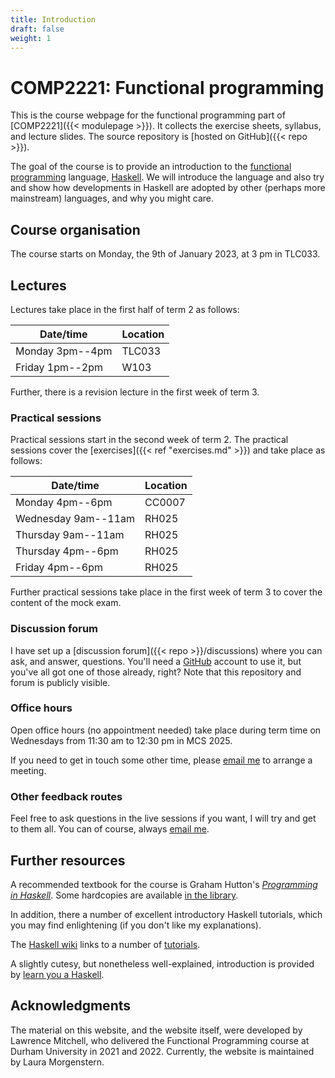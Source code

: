 ```yaml
---
title: Introduction
draft: false
weight: 1
---
```


# COMP2221: Functional programming

This is the course webpage for the functional programming part of
[COMP2221]({{< modulepage >}}). It collects the exercise sheets,
syllabus, and lecture slides. The source repository is [hosted on
GitHub]({{< repo >}}).

The goal of the course is to provide an introduction to the [functional
programming](https://en.wikipedia.org/wiki/Functional_programming)
language, [Haskell](https://www.haskell.org). We will introduce the
language and also try and show how developments in Haskell are adopted
by other (perhaps more mainstream) languages, and why you might care.

## Course organisation

The course starts on Monday, the 9th of January 2023, at 3 pm in TLC033.

<!--### Running code

I will do a bunch of live coding during the lectures. You're
encouraged to play around with things afterwards to make sure you
understand stuff. All of the code will appear in the [course
repository]({{< repo >}}) in `./code/lectures/2021-22/`.-->

## Lectures

Lectures take place in the first half of term 2 as follows:

| Date/time          | Location |
|--------------------|----------|
| Monday 3pm--4pm    | TLC033   |
| Friday 1pm--2pm    | W103     |

Further, there is a revision lecture in the first week of term 3.

### Practical sessions

Practical sessions start in the second week of term 2.
The practical sessions cover the [exercises]({{< ref
"exercises.md" >}}) and take place as follows:

| Date/time          | Location |
|--------------------|----------|
| Monday 4pm--6pm    | CC0007    |
| Wednesday 9am--11am | RH025    |
| Thursday 9am--11am    | RH025    |
| Thursday 4pm--6pm    | RH025    |
| Friday 4pm--6pm    | RH025    |

Further practical sessions take place in the first week of term 3 to cover the content of the mock exam.

<!--{{< hint info >}}

You can attend remotely over
[zoom](https://durhamuniversity.zoom.us/j/99987053815?pwd=OXBKeUp1ZDNMYmdTdHNaczM4UFJaQT09),
and will need to be logged in with your Durham account.

Meeting ID: 999 8705 3815  
Passcode: 361905

{{< /hint >}}-->

### Discussion forum

I have set up a [discussion forum]({{< repo >}}/discussions) where you
can ask, and answer, questions. You'll need a
[GitHub](https://github.com) account to use it, but you've all got one
of those already, right? Note that this repository and forum is
publicly visible.

### Office hours

Open office hours (no appointment needed) take place during term time on Wednesdays from 11:30 am to 12:30 pm in MCS 2025.

If you need to get in touch some other time, please [email
me](mailto:laura.morgenstern@durham.ac.uk) to arrange a meeting.

### Other feedback routes

Feel free to ask questions in the live sessions if you want, I will
try and get to them all. You can of course, always [email
me](mailto:laura.morgenstern@durham.ac.uk). 

## Further resources

A recommended textbook for the course is Graham Hutton's [_Programming
in Haskell_](http://www.cs.nott.ac.uk/~pszgmh/pih.html). Some
hardcopies are available [in the
library](https://library.dur.ac.uk/record=b2094512~S1).

In addition, there a number of excellent introductory Haskell
tutorials, which you may find enlightening (if you don't like my
explanations).

The [Haskell wiki](https://wiki.haskell.org/) links to a number of
[tutorials](https://wiki.haskell.org/Learning_Haskell#Online_tutorials).

A slightly cutesy, but nonetheless well-explained, introduction is
provided by [learn you a Haskell](http://learnyouahaskell.com).

## Acknowledgments

The material on this website, and the website itself, were developed by Lawrence Mitchell, who delivered the Functional Programming course at Durham University in 2021 and 2022. Currently, the website is maintained by Laura Morgenstern.
